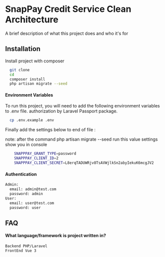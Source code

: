 # SnapPay Credit Service Clean Architecture

A brief description of what this project does and who it's for

## Installation

Install project with composer

```bash
  git clone
  cd
  composer install
  php artisan migrate --seed
```

#### Environment Variables

To run this project, you will need to add the following environment variables to .env file.
authorization by Laravel Passport package.

```bash
  cp .env.example .env
```

Finally add the settings below to end of file :

note: after the command php artisan migrate --seed run this value settings show you in console

```bash
    SNAPPPAY_GRANT_TYPE=password
    SNAPPPAY_CLIENT_ID=2
    SNAPPPAY_CLIENT_SECRET=L8erqTADUWRjv8TsAVWjlkSn2abyIekuK6mcgJV2
```

#### Authentication

```bash
Admin:
  email: admin@test.com
  password: admin
User:
  email: user@test.com
  password: user
```

## FAQ

#### What language/framework is project written in?

```bash
Backend PHP/Laravel
FrontEnd Vue 3
```
